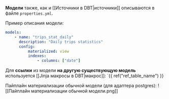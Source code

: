 **Модели** также, как и [[Источники в DBT|источники]] описываются в файле `properties.yml`.

Пример описания модели:
```yml
models:
	- name: "trips_stat_daily"
	  description: "Daily trips statistics"
	  config:
		  materialized: view
		  indexes:
			  - columns: ["date"]
```

Для **ссылки** из модели **на другую существующую модель** используется [[Jinja макросы в DBT|макрос]]:
  `{{ ref("ref_table_name") }}

Пайплайн материализации обычной модели (для адаптера postgres):
![[Пайплайн материализации обычной модели.png]]